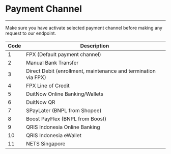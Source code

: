 # Payment Channel

***



Make sure you have activate selected payment channel before making any request to our endpoint.



| Code | Description                                                    |
| ---- | -------------------------------------------------------------- |
| 1    | FPX (Default payment channel)                                  |
| 2    | Manual Bank Transfer                                           |
| 3    | Direct Debit (enrollment, maintenance and termination via FPX) |
| 4    | FPX Line of Credit                                             |
| 5    | DuitNow Online Banking/Wallets                                 |
| 6    | DuitNow QR                                                     |
| 7    | SPayLater (BNPL from Shopee)                                   |
| 8    | Boost PayFlex (BNPL from Boost)                                |
| 9    | QRIS Indonesia Online Banking                                  |
| 10   | QRIS Indonesia eWallet                                         |
| 11   | NETS Singapore                                                 |


